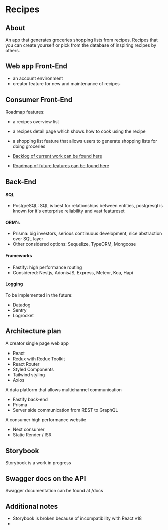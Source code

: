 # Recipes

## About

An app that generates groceries shopping lists from recipes. Recipes that you can create yourself or pick from the database of inspiring recipes by others.

## Web app Front-End

- an account environment
- creator feature for new and maintenance of recipes

## Consumer Front-End

Roadmap features:

- a recipes overview list
- a recipes detail page which shows how to cook using the recipe
- a shopping list feature that allows users to generate shopping lists for doing groceries

- [Backlog of current work can be found here](https://github.com/NouryJanse/recipes/projects/1)
- [Roadmap of future features can be found here](https://github.com/NouryJanse/recipes/projects/3)

## Back-End

#### SQL

- PostgreSQL: SQL is best for relationships between entities, postgresql is known for it's enterprise reliability and vast featureset

#### ORM's

- Prisma: big investors, serious continuous development, nice abstraction over SQL layer
- Other considered options: Sequelize, TypeORM, Mongoose

#### Frameworks

- Fastify: high performance routing
- Considered: Nestjs, AdonisJS, Express, Meteor, Koa, Hapi

#### Logging

To be implemented in the future:

- Datadog
- Sentry
- Logrocket

## Architecture plan

A creator single page web app

- React
- Redux with Redux Toolkit
- React Router
- Styled Components
- Tailwind styling
- Axios

A data platform that allows multichannel communication

- Fastify back-end
- Prisma
- Server side communication from REST to GraphQL

A consumer high performance website

- Next consumer
- Static Render / ISR

## Storybook

Storybook is a work in progress

## Swagger docs on the API

Swagger documentation can be found at /docs

## Additional notes

- Storybook is broken because of incompatibility with React v18
-
